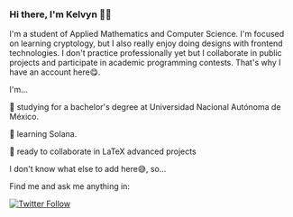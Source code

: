 ### Hi there, I'm Kelvyn 🙋‍♂️

I'm a student of Applied Mathematics and Computer Science. I'm focused on learning cryptology, but I also really enjoy doing designs with frontend technologies. I don't practice professionally yet but I collaborate in public projects and participate in academic programming contests. That's why I have an account here😋.

I'm...

🏫 studying for a bachelor's degree at Universidad Nacional Autónoma de México.

🌱 learning Solana.

👯 ready to collaborate in LaTeX advanced projects

I don't know what else to add here😅, so...

Find me and ask me anything in:

[![Twitter Follow](https://img.shields.io/twitter/follow/KelvynTownley?style=social)](https://www.twitter.com/KelvynTownley)
